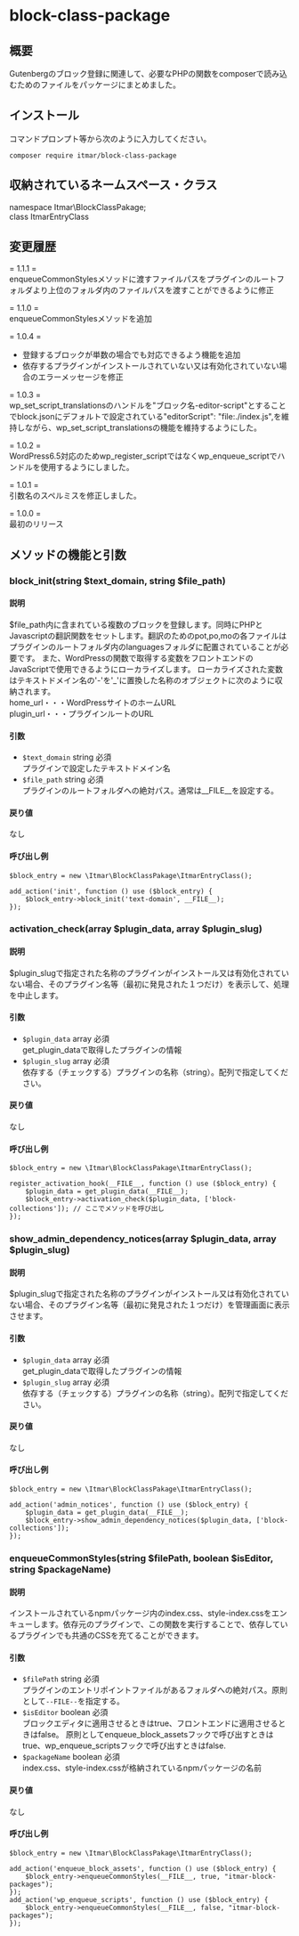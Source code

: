 # block-class-package

## 概要
Gutenbergのブロック登録に関連して、必要なPHPの関数をcomposerで読み込むためのファイルをパッケージにまとめました。
## インストール
コマンドプロンプト等から次のように入力してください。
```
composer require itmar/block-class-package
```
## 収納されているネームスペース・クラス
namespace Itmar\BlockClassPakage;  
class ItmarEntryClass

## 変更履歴
= 1.1.1 =  
enqueueCommonStylesメソッドに渡すファイルパスをプラグインのルートフォルダより上位のフォルダ内のファイルパスを渡すことができるように修正

= 1.1.0 =  
enqueueCommonStylesメソッドを追加

= 1.0.4 =
- 登録するブロックが単数の場合でも対応できるよう機能を追加
- 依存するプラグインがインストールされていない又は有効化されていない場合のエラーメッセージを修正

= 1.0.3 =  
wp_set_script_translationsのハンドルを"ブロック名-editor-script"とすることでblock.jsonにデフォルトで設定されている"editorScript": "file:./index.js",を維持しながら、wp_set_script_translationsの機能を維持するようにした。

= 1.0.2 =  
WordPress6.5対応のためwp_register_scriptではなくwp_enqueue_scriptでハンドルを使用するようにしました。

= 1.0.1 =  
引数名のスペルミスを修正しました。

= 1.0.0 =  
最初のリリース

## メソッドの機能と引数
### block_init(string $text_domain, string $file_path)
#### 説明
$file_path内に含まれている複数のブロックを登録します。同時にPHPとJavascriptの翻訳関数をセットします。翻訳のためのpot,po,moの各ファイルはプラグインのルートフォルダ内のlanguagesフォルダに配置されていることが必要です。
また、WordPressの関数で取得する変数をフロントエンドのJavaScriptで使用できるようにローカライズします。
ローカライズされた変数はテキストドメイン名の'-'を'_'に置換した名称のオブジェクトに次のように収納されます。  
home_url・・・WordPressサイトのホームURL  
plugin_url・・・プラグインルートのURL  
#### 引数
- `$text_domain` string 必須  
プラグインで設定したテキストドメイン名
- `$file_path` string 必須  
プラグインのルートフォルダへの絶対パス。通常は__FILE__を設定する。
#### 戻り値
なし
#### 呼び出し例
```
$block_entry = new \Itmar\BlockClassPakage\ItmarEntryClass();

add_action('init', function () use ($block_entry) {
	$block_entry->block_init('text-domain', __FILE__);
});
```

### activation_check(array $plugin_data, array $plugin_slug)
#### 説明
$plugin_slugで指定された名称のプラグインがインストール又は有効化されていない場合、そのプラグイン名等（最初に発見された１つだけ）を表示して、処理を中止します。
#### 引数
- `$plugin_data` array 必須  
get_plugin_dataで取得したプラグインの情報
- `$plugin_slug` array 必須  
依存する（チェックする）プラグインの名称（string）。配列で指定してください。
#### 戻り値
なし
#### 呼び出し例
```
$block_entry = new \Itmar\BlockClassPakage\ItmarEntryClass();

register_activation_hook(__FILE__, function () use ($block_entry) {
	$plugin_data = get_plugin_data(__FILE__);
	$block_entry->activation_check($plugin_data, ['block-collections']); // ここでメソッドを呼び出し
});
```

### show_admin_dependency_notices(array $plugin_data, array $plugin_slug)
#### 説明
$plugin_slugで指定された名称のプラグインがインストール又は有効化されていない場合、そのプラグイン名等（最初に発見された１つだけ）を管理画面に表示させます。
#### 引数
- `$plugin_data` array 必須  
get_plugin_dataで取得したプラグインの情報
- `$plugin_slug` array 必須  
依存する（チェックする）プラグインの名称（string）。配列で指定してください。
#### 戻り値
なし
#### 呼び出し例
```
$block_entry = new \Itmar\BlockClassPakage\ItmarEntryClass();

add_action('admin_notices', function () use ($block_entry) {
	$plugin_data = get_plugin_data(__FILE__);
	$block_entry->show_admin_dependency_notices($plugin_data, ['block-collections']);
});
```

### enqueueCommonStyles(string $filePath, boolean $isEditor, string $packageName)
#### 説明
インストールされているnpmパッケージ内のindex.css、style-index.cssをエンキューします。依存元のプラグインで、この関数を実行することで、依存しているプラグインでも共通のCSSを充てることができます。
#### 引数
- `$filePath` string 必須  
プラグインのエントリポイントファイルがあるフォルダへの絶対パス。原則として`--FILE--`を指定する。
- `$isEditor` boolean 必須  
ブロックエディタに適用させるときはtrue、フロントエンドに適用させるときはfalse。
原則としてenqueue_block_assetsフックで呼び出すときはtrue、wp_enqueue_scriptsフックで呼び出すときはfalse.
- `$packageName` boolean 必須  
index.css、style-index.cssが格納されているnpmパッケージの名前
#### 戻り値
なし
#### 呼び出し例
```
$block_entry = new \Itmar\BlockClassPakage\ItmarEntryClass();

add_action('enqueue_block_assets', function () use ($block_entry) {
	$block_entry->enqueueCommonStyles(__FILE__, true, "itmar-block-packages");
});
add_action('wp_enqueue_scripts', function () use ($block_entry) {
	$block_entry->enqueueCommonStyles(__FILE__, false, "itmar-block-packages");
});

```





